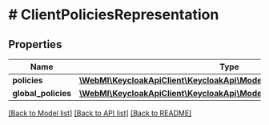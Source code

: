 # # ClientPoliciesRepresentation

## Properties

Name | Type | Description | Notes
------------ | ------------- | ------------- | -------------
**policies** | [**\WebMI\KeycloakApiClient\KeycloakApi\Model\ClientPolicyRepresentation[]**](ClientPolicyRepresentation.md) |  | [optional]
**global_policies** | [**\WebMI\KeycloakApiClient\KeycloakApi\Model\ClientPolicyRepresentation[]**](ClientPolicyRepresentation.md) |  | [optional]

[[Back to Model list]](../../README.md#models) [[Back to API list]](../../README.md#endpoints) [[Back to README]](../../README.md)
